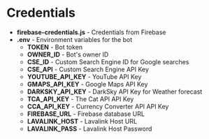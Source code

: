 # Credentials

- **firebase-credentials.js** - Credentials from Firebase
- **.env** - Environment variables for the bot
  - **TOKEN** - Bot token
  - **OWNER_ID** - Bot's owner ID
  - **CSE_ID** - Custom Search Engine ID for Google searches
  - **CSE_API** - Custom Search Engine API Key
  - **YOUTUBE_API_KEY** - YouTube API Key
  - **GMAPS_API_KEY** - Google Maps API Key
  - **DARKSKY_API_KEY** - DarkSky API Key for Weather forecast
  - **TCA_API_KEY** - The Cat API API Key
  - **CCA_API_KEY** - Currency Converter API API Key
  - **FIREBASE_URL** - Firebase database URL
  - **LAVALINK_HOST** - Lavalink Host URL
  - **LAVALINK_PASS** - Lavalink Host Password